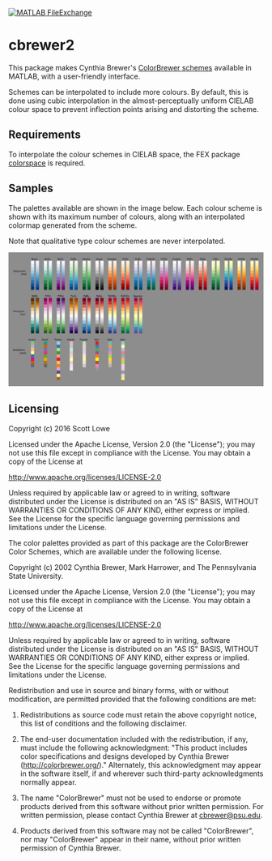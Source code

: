 [![MATLAB FileExchange](https://img.shields.io/badge/MATLAB-FileExchange-orange.svg)][fex]

cbrewer2
========

This package makes Cynthia Brewer's
[ColorBrewer schemes](http://colorbrewer2.org/)
available in MATLAB, with a user-friendly interface.

Schemes can be interpolated to include more colours.
By default, this is done using cubic interpolation in the almost-perceptually
uniform CIELAB colour space to prevent inflection points arising and distorting
the scheme.


Requirements
------------

To interpolate the colour schemes in CIELAB space, the FEX package
[colorspace](https://www.mathworks.com/matlabcentral/fileexchange/28790-colorspace-transformations)
is required.


Samples
-------

The palettes available are shown in the image below.
Each colour scheme is shown with its maximum number of colours, along with an
interpolated colormap generated from the scheme.

Note that qualitative type colour schemes are never interpolated.

![Samples swatches](images/cbrewer2_samples.png)


Licensing
---------

Copyright (c) 2016 Scott Lowe

Licensed under the Apache License, Version 2.0 (the "License");
you may not use this file except in compliance with the License.
You may obtain a copy of the License at

http://www.apache.org/licenses/LICENSE-2.0

Unless required by applicable law or agreed to in writing, software
distributed under the License is distributed on an "AS IS" BASIS,
WITHOUT WARRANTIES OR CONDITIONS OF ANY KIND, either express or implied.
See the License for the specific language governing permissions and
limitations under the License.


The color palettes provided as part of this package are the ColorBrewer Color
Schemes, which are available under the following license.

Copyright (c) 2002 Cynthia Brewer, Mark Harrower, and The Pennsylvania State
University.

Licensed under the Apache License, Version 2.0 (the "License"); you may not
use this file except in compliance with the License. You may obtain a copy of
the License at

http://www.apache.org/licenses/LICENSE-2.0

Unless required by applicable law or agreed to in writing, software
distributed under the License is distributed on an "AS IS" BASIS, WITHOUT
WARRANTIES OR CONDITIONS OF ANY KIND, either express or implied. See the
License for the specific language governing permissions and limitations under
the License.

Redistribution and use in source and binary forms, with or without
modification, are permitted provided that the following conditions are met:

1. Redistributions as source code must retain the above copyright notice, this
list of conditions and the following disclaimer.

2. The end-user documentation included with the redistribution, if any, must
include the following acknowledgment: "This product includes color
specifications and designs developed by Cynthia Brewer
(http://colorbrewer.org/)." Alternately, this acknowledgment may appear in the
software itself, if and wherever such third-party acknowledgments normally
appear.

4. The name "ColorBrewer" must not be used to endorse or promote products
derived from this software without prior written permission. For written
permission, please contact Cynthia Brewer at cbrewer@psu.edu.

5. Products derived from this software may not be called "ColorBrewer", nor
may "ColorBrewer" appear in their name, without prior written permission of
Cynthia Brewer.


  [fex]: http://mathworks.com/matlabcentral/fileexchange/58350-scottclowe-cbrewer2
